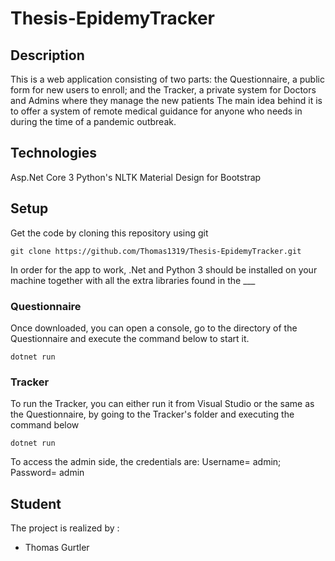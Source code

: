 # Thesis-EpidemyTracker

## Description

This is a web application consisting of two parts: the Questionnaire, a public form for new users to enroll; and the Tracker, a private system for Doctors and Admins where they manage the new patients
The main idea behind it is to offer a system of remote medical guidance for anyone who needs in during the time of a pandemic outbreak.

## Technologies

Asp.Net Core 3
Python's NLTK
Material Design for Bootstrap

## Setup

Get the code by cloning this repository using git

```
git clone https://github.com/Thomas1319/Thesis-EpidemyTracker.git
```

In order for the app to work, .Net and Python 3 should be installed on your machine together with all the extra libraries found in the ___

### Questionnaire

Once downloaded, you can open a console, go to the directory of the Questionnaire and execute the command below to start it.
```
dotnet run
```


### Tracker
To run the Tracker, you can either run it from Visual Studio or the same as the Questionnaire, by going to the Tracker's folder and executing the command below

```
dotnet run

```

To access the admin side, the credentials are: Username= admin; Password= admin

## Student
The project is realized by :
* Thomas Gurtler
